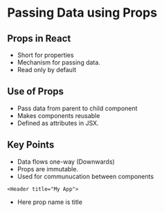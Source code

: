 # Passing Data using Props

## Props in React

- Short for properties
- Mechanism for passing data.
- Read only by default

## Use of Props

- Pass data from parent to child component
- Makes components reusable
- Defined as attributes in JSX.

## Key Points

- Data flows one-way (Downwards)
- Props are immutable.
- Used for communucation between components

```
<Header title="My App">
```

- Here prop name is title

